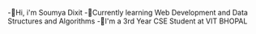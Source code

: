 -👋Hi, i'm Soumya Dixit
-🌱Currently learning Web Development and Data Structures and Algorithms
-🔭I'm a 3rd Year CSE Student at VIT BHOPAL

